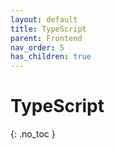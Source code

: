 ```yaml
---
layout: default
title: TypeScript
parent: Frontend
nav_order: 5
has_children: true
---
```


# TypeScript
{: .no_toc }

